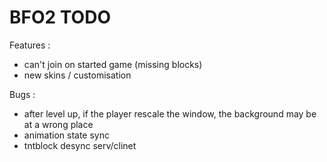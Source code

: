 BFO2 TODO
====
Features :
* can't join on started game (missing blocks)
* new skins / customisation

Bugs :
* after level up, if the player rescale the window, the background may be at a wrong place
* animation state sync
* tntblock desync serv/clinet